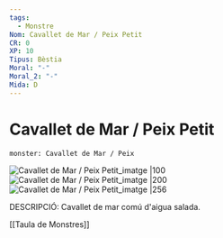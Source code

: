```yaml
---
tags:
  - Monstre
Nom: Cavallet de Mar / Peix Petit
CR: 0
XP: 10
Tipus: Bèstia
Moral: "-"
Moral_2: "-"
Mida: D
---
```

# Cavallet de Mar / Peix Petit

```statblock
monster: Cavallet de Mar / Peix
```

![Cavallet de Mar / Peix Petit_imatge |100](https://freepngimg.com/download/seahorse/7-2-seahorse-png-file.png)![Cavallet de Mar / Peix Petit_imatge |200](https://encrypted-tbn0.gstatic.com/images?q=tbn:ANd9GcThI-7hTuE6uJnIeNAvlIXbNC0NuwU4bNyF3w&usqp=CAU)![Cavallet de Mar / Peix Petit_imatge |256](https://encrypted-tbn0.gstatic.com/images?q=tbn:ANd9GcSc2L-2DDvy5dmQzibfsQbM9_q0oBH7czEovBaO3NaIy9LyhuiW_d00oKlSSsi9K0mHsrU&usqp=CAU)

DESCRIPCIÓ: 
Cavallet de mar comú d'aigua salada.

[[Taula de Monstres]]


